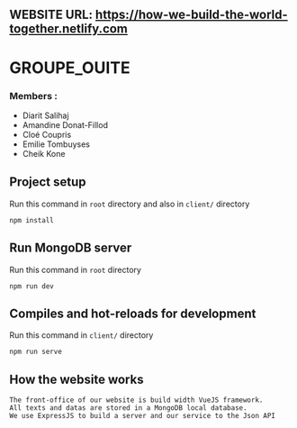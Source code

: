 ## WEBSITE URL: https://how-we-build-the-world-together.netlify.com

# GROUPE_OUITE
### Members : 
- Diarit Salihaj
- Amandine Donat-Fillod
- Cloé Coupris 
- Emilie Tombuyses
- Cheik Kone 

## Project setup
Run this command in `root` directory and also in `client/` directory
```
npm install
```
## Run MongoDB server
Run this command in `root` directory
```
npm run dev
```

## Compiles and hot-reloads for development
Run this command in `client/` directory
```
npm run serve
```

## How the website works
```
The front-office of our website is build width VueJS framework. 
All texts and datas are stored in a MongoDB local database.
We use ExpressJS to build a server and our service to the Json API 
```

